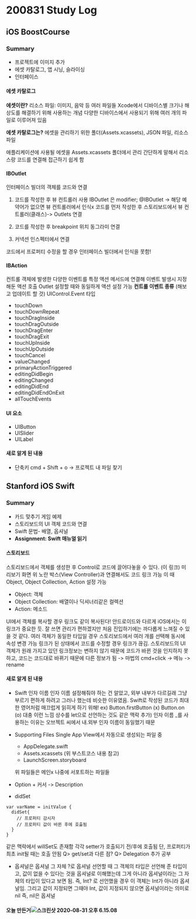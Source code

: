 # 200831 Study Log

## iOS BoostCourse
### Summary
* 프로젝트에 이미지 추가
* 에셋 카탈로그, 앱 시닝, 슬라이싱
* 인터페이스

#### 에셋 카탈로그
<b>에셋이란?</b>
리소스 파일: 이미지, 음악 등 여러 파일들
Xcode에서 디바이스별 크기나 해상도를 해결하기 위해 사용하는 개념
다양한 디바이스에서 사용되기 위해 여러 개의 파일로 이루어져 있음

<b>에셋 카탈로그는?</b>
에셋을 관리하기 위한 폴더(Assets.xcassets), JSON 파일, 리소스 파일

애플리케이션에 사용될 에셋을 Assets.xcassets 폴더에서 관리
간단하게 말해서 리소스랑 코드를 연결해 접근하기 쉽게 함

#### IBOutlet
인터페이스 빌더의 객체를 코드와 연결
1. 코드를 작성한 후 뷰 컨트롤러 사용
IBOutlet 은 modifier; @IBOutlet
-> 해당 예약어가 없으면 뷰 컨트롤러에서 인식x
코드를 먼저 작성한 후 스토리보드에서 뷰 컨트롤러(클래스)-> Outlets 연결

2. 코드를 작성한 후 breakpoint 위치 동그라미 연결
3. 커넥션 인스펙터에서 연결

코드에서 프로퍼티 수정을 할 경우 인터페이스 빌더에서 인식을 못함!

#### IBAction
컨트롤 객체에 발생한 다양한 이벤트를 특정 액션 메서드에 연결해 이벤트 발생시 지정해둔 액션 호출
Outlet 설정할 때와 동일하게 액션 설정 가능
<b>컨트롤 이벤트 종류</b> (해보고 업데이트 할 것)
UIControl.Event 타입
* touchDown
* touchDownRepeat
* touchDragInside
* touchDragOutside
* touchDragEnter
* touchDragExit
* touchUpInside
* touchUpOutside
* touchCancel
* valueChanged
* primaryActionTriggered
* editingDidBegin
* editingChanged
* editingDidEnd
* editingDidEndOnExit
* allTouchEvents

#### UI 요소
* UIButton
* UISlider
* UILabel

#### 새로 알게 된 내용
* 단축키 cmd + Shift + o -> 프로젝트 내 파일 찾기


## Stanford iOS Swift
### Summary
* 카드 맞추기 게임 예제
* 스토리보드의 UI 객체 코드와 연결
* Swift 문법- 배열, 옵셔널
* <b>Assignment: Swift 매뉴얼 읽기</b>

#### 스토리보드
스토리보드에서 객체를 생성한 후 Control로 코드에 끌어다놓을 수 있다. (이 링크)
미리보기 화면 위 노란 박스(View Controller)과 연결해서도 코드 링크 가능
이 때 Object, Object Collection, Action 설정 가능
* Object: 객체
* Object Collection: 배열이나 딕셔너리같은 컬렉션
* Action: 메소드

UI에서 객체를 복사할 경우 링크도 같이 복사된다!
안드로이드와 다르게 iOS에서는 이 링크가 중요한 듯. 잘 쓰면 관리가 편하겠지만 처음 진입하기에는 까다롭게 느껴질 수 있을 것 같다.
여러 객체가 동일한 타입일 경우 스토리보드에서 여러 개를 선택해 동시에 속성 변경 가능
링크가 된 상태에서 코드를 수정할 경우 링크가 끊김. 스토리보드의 UI 객체가 원래 가지고 있던 링크정보는 변하지 않기 때문에 코드가 바뀐 것을 인지하지 못하고, 코드는 코드대로 바뀌기 때문에 다른 정보가 됨
-> 마법의 cmd+click -> 메뉴 -> rename


#### 새로 알게 된 내용
* Swift 인자 이름
인자 이름 설정해줘야 하는 건 알았고, 외부 내부가 다르길래 그냥 부르기 편하게 하려고 그러나 했는데 비슷한 이유였음. Swift로 작성된 코드가 최대한 영어처럼 매끄럽게 읽히게 하기 위해!
ex) Button.firstButton (x) Button.on (o) 대충 이런 느낌
상수를 let으로 선언하는 것도 같은 맥락
추가) 인자 이름 \_를 사용하는 이유는 오브젝트 씨에서 내.외부 인자 이름이 동일했기 때문

* Supporting Files
Single App View에서 자동으로 생성되는 파일 중
  * AppDelegate.swift
  * Assets.xcassets (위 부스트코스 내용 참고)
  * LaunchScreen.storyboard

  위 파일들은 메인x 나중에 서포트하는 파일들

* Option + 커서 -> Description
* didSet
```
var varName = initValue {
  didSet{
    // 프로퍼티 감시자
    // 프로퍼티 값이 바뀐 후에 호출됨
  }
}
```
같은 맥락에서 willSet도 존재함
각각 setter가 호출되기 전/후에 호출됨
단, 프로퍼티가 최초 init될 때는 호출 안됨
Q> get/set과 다른 점?
Q> Delegation 추가 공부

* 옵셔널은 옵셔널 그 자체
?로 옵셔널 선언할 때 그 객체의 타입은 선언해 준 타입이고, 값이 없을 수 있다는 것을 옵셔널로 이해했는데 그게 아니라 옵셔널이라는 그 자체의 타입이 있다고 보면 됨. 즉, Int? 로 선언했을 경우 이 객체는 Int가 아니라 옵셔널임. 그리고 값이 지정되면 그때야 Int, 값이 지정되지 않으면 옵셔널이라는 의미로 nil
즉, nil은 옵셔널

#### 오늘 만든거![스크린샷 2020-08-31 오후 6.15.08](/assets/스크린샷%202020-08-31%20오후%206.15.08.png)
